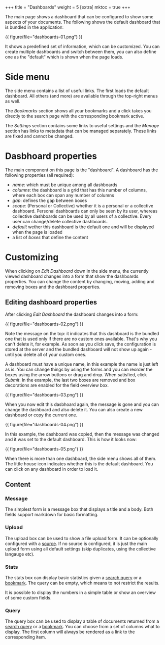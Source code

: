 +++
title = "Dashboards"
weight = 5
[extra]
mktoc = true
+++

The main page shows a dashboard that can be configured to show some
aspects of your documents. The following shows the default dashboard
that is bundled in the application:

{{ figure(file="dashboards-01.png") }}

It shows a predefined set of information, which can be customized. You
can create multiple dashboards and switch between them, you can also
define one as the "default" which is shown when the page loads.


# Side menu

The side menu contains a list of useful links. The first loads the
default dashboard. All others (and more) are available through the
top-right menus as well.

The _Bookmarks_ section shows all your bookmarks and a click takes you
directly to the search page with the corresponding bookmark active.

The _Settings_ section contains some links to useful settings and the
_Manage_ section has links to metadata that can be managed separately.
These links are fixed and cannot be changed.

# Dasbhoard properties

The main component on this page is the "dashboard". A dashboard has
the following properties (all required):

- _name_: which must be unique among all dashboards
- _columns_: the dashboard is a grid that has this number
  of columns, where each box can span any number of columns
- _gap_: defines the gap between boxes
- _scope_: (Personal or Collective) whether it is a personal or a
  collective dashboard. Personal dashboards can only be seen by its
  user, whereas collective dashboards can be used by all users of a
  collective. Every user can change/delete collective dashboards.
- _default_ wether this dashboard is the default one and will be
  displayed when the page is loaded
- a list of _boxes_ that define the content 

# Customizing

When clicking on _Edit Dashboard_ down in the side menu, the currently
viewed dashboard changes into a form that show the dashboards
properties. You can change the content by changing, moving, adding and
removing boxes and the dashboard properties.

## Editing dashboard properties

After clicking _Edit Dashboard_ the dashboard changes into a form:

{{ figure(file="dashboards-02.png") }}

Note the message on the top: it indicates that this dashboard is the
bundled one that is used only if there are no custom ones available.
That's why you can't delete it, for example. As soon as you click
save, the configuration is stored at the server and the bundled
dashboard will not show up again - until you delete all of your custom
ones.

A dashboard must have a unique name, in this example the name is just
left as is. You can change things by using the forms and you can
reorder the boxes using the arrow buttons or drag and drop. When
satisfied, click _Submit_. In the example, the last two boxes are
removed and box decorations are enabled for the field overview box.

{{ figure(file="dashboards-03.png") }}

When you now edit this dasbhoard again, the message is gone and you
can change the dashboard and also delete it. You can also create a new
dashboard or copy the current one.

{{ figure(file="dashboards-04.png") }}

In this example, the dashboard was copied, then the message was
changed and it was set to the default dashboard. This is how it looks
now:

{{ figure(file="dashboards-05.png") }}

When there is more than one dashboard, the side menu shows all of
them. The little house icon indicates whether this is the default
dashboard. You can click on any dashboard in order to load it.

## Content

### Message

The simplest form is a message box that displays a title and a body.
Both fields support markdown for basic formatting.

### Upload

The upload box can be used to show a file upload form. It can be
optionally configured with a
[source](@/docs/webapp/uploading.md#anonymous-upload). If no source is
configured, it is just the main upload form using all default settings
(skip duplicates, using the collective langauge etc).

### Stats

The stats box can display basic statistics given a [search
query](@/docs/query/_index.md) or a
[bookmark](@/docs/webapp/bookmarks.md). The query can be empty, which
means to not restrict the results.

It is possible to display the numbers in a simple table or show an
overview of some custom fields.

### Query

The query box can be used to display a table of documents returned
from a [search query](@/docs/query/_index.md) or a
[bookmark](@/docs/webapp/bookmarks.md). You can choose from a set of
columns what to display. The first column will always be rendered as a
link to the corresponding item.
